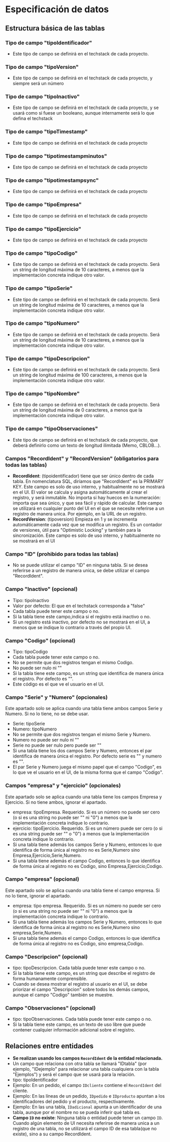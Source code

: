 # Especificación de datos

## Estructura básica de las tablas

### Tipo de campo "tipoIdentificador"
- Este tipo de campo se definirá en el techstack de cada proyecto.

### Tipo de campo "tipoVersion"
- Este tipo de campo se definirá en el techstack de cada proyecto, y siempre será un número

### Tipo de campo "tipoInactivo"
- Este tipo de campo se definirá en el techstack de cada proyecto, y se usará como si fuese un booleano, aunque internamente será lo que defina el techstack

### Tipo de campo "tipoTimestamp"
- Este tipo de campo se definirá en el techstack de cada proyecto

### Tipo de campo "tipotimestampminutos"
- Este tipo de campo se definirá en el techstack de cada proyecto

### Tipo de campo "tipotimestampsync"
- Este tipo de campo se definirá en el techstack de cada proyecto

### Tipo de campo "tipoEmpresa"
- Este tipo de campo se definirá en el techstack de cada proyecto

### Tipo de campo "tipoEjercicio"
- Este tipo de campo se definirá en el techstack de cada proyecto

### Tipo de campo "tipoCodigo"
- Este tipo de campo se definirá en el techstack de cada proyecto. Será un string de longitud máxima de 10 caracteres, a menos que la implementación concreta indique otro valor.

### Tipo de campo "tipoSerie"
- Este tipo de campo se definirá en el techstack de cada proyecto. Será un string de longitud máxima de 10 caracteres, a menos que la implementación concreta indique otro valor.

### Tipo de campo "tipoNumero"
- Este tipo de campo se definirá en el techstack de cada proyecto. Será un string de longitud máxima de 10 caracteres, a menos que la implementación concreta indique otro valor.

### Tipo de campo "tipoDescripcion"
- Este tipo de campo se definirá en el techstack de cada proyecto. Será un string de longitud máxima de 100 caracteres, a menos que la implementación concreta indique otro valor.

### Tipo de campo "tipoNombre"
- Este tipo de campo se definirá en el techstack de cada proyecto. Será un string de longitud máxima de 0 caracteres, a menos que la implementación concreta indique otro valor.

### Tipo de campo "tipoObservaciones"
- Este tipo de campo se definirá en el techstack de cada proyecto, que deberá definirlo como un texto de longitud ilimitada (Memo, CBLOB...).

### Campos "RecordIdent" y "RecordVersion" (obligatorios para todas las tablas)
- **RecordIdent**: (tipoidentificador) tiene que ser único dentro de cada tabla. En nomenclatura SQL, diríamos que "RecordIdent" es la PRIMARY KEY. Este campo es solo de uso interno, y  habitualmente no se mostrará en el UI. El valor se calcula y asigna automáticamente al crear el registro, y será inmutable. No importa si hay huecos en la numeración: importa que sea único, y que sea fácil y rápido de calcular. Este campo se utilizará en cualquier punto del UI en el que se necesite referirse a un registro de manera unica. Por ejemplo, en la URL de un registro. 
- **RecordVersion**: (tipoversion) Empieza en 1 y se incrementa automáticamente cada vez que se modifica un registro. Es un contador de versiones, útil para "Optimistic Locking" y también para la sincronización. Este campo es solo de uso interno, y habitualmente no se mostrará en el UI

### Campo "ID" (prohibido para todas las tablas)
- No se puede utilizar el campo "ID" en ninguna tabla. Si se desea referirse a un registro de manera unica, se debe utilizar el campo "RecordIdent".

### Campo "Inactivo" (opcional)
- Tipo: tipoInactivo
- Valor por defecto: El que en el techstack corresponda a "false"
- Cada tabla puede tener este campo o no.
- Si la tabla tiene este campo,indica si el registro está inactivo o no.
- Si un registro está inactivo, por defecto no se mostrará en el UI, a menos que se indique lo contrario a través del propio UI.

### Campo "Codigo" (opcional)
- Tipo: tipoCodigo
- Cada tabla puede tener este campo o no.
- No se permite que dos registros tengan el mismo Codigo.
- No puede ser nulo ni ""
- Si la tabla tiene este campo, es un string que identifica de manera única el registro. Por defecto es "".
- Este código es el que ve el usuario en el UI.

### Campo "Serie" y "Numero" (opcionales)
Este apartado solo se aplica cuando una tabla tiene ambos campos Serie y Numero. Si no lo tiene, no se debe usar.
- Serie: tipoSerie
- Numero: tipoNumero 
- No se permite que dos registros tengan el mismo Serie y Numero.
- Numero no puede ser nulo ni ""
- Serie no puede ser nulo pero puede ser ""
- Si una tabla tiene los dos campos Serie y Numero, entonces el par identifica de manera única el registro. Por defecto serie es "" y numero es "".
- El par Serie y Numero juega el mismo papel que el campo "Codigo", es lo que ve el usuario en el UI, de la misma forma que el campo "Codigo".

### Campos "empresa" y "ejercicio" (opcionales)
Este apartado solo se aplica cuando una tabla tiene los campos Empresa y Ejercicio. Si no tiene ambos, ignorar el apartado.
- empresa: tipoEmpresa. Requerido. Si es un número no puede ser cero (o si es una string no puede ser "" ni "0") a menos que la implementación concreta indique lo contrario.
- ejercicio: tipoEjercicio. Requerido. Si es un número puede ser cero (o si es una string puede ser "" o "0") a menos que la implementación concreta indique lo contrario.
- Si una tabla tiene además los campos Serie y Numero, entonces lo que identifica de forma única al registro no es Serie,Numero sino Empresa,Ejercicio,Serie,Numero.
- Si una tabla tiene además el campo Codigo, entonces lo que identifica de forma única al registro no es Codigo, sino Empresa,Ejercicio,Codigo.

### Campo "empresa" (opcional)
Este apartado solo se aplica cuando una tabla tiene el campo empresa. Si no lo tiene, ignorar el apartado.
- empresa: tipo empresa. Requerido. Si es un número no puede ser cero (o si es una string no puede ser "" ni "0") a menos que la implementación concreta indique lo contrario.
- Si una tabla tiene además los campos Serie y Numero, entonces lo que identifica de forma única al registro no es Serie,Numero sino empresa,Serie,Numero.
- Si una tabla tiene además el campo Codigo, entonces lo que identifica de forma única al registro no es Codigo, sino empresa,Codigo.

### Campo "Descripcion" (opcional)
- tipo: tipoDescripcion. Cada tabla puede tener este campo o no.
- Si la tabla tiene este campo, es un string que describe el registro de forma humanamente comprensible. 
- Cuando se desea mostrar el registro al usuario en el UI, se debe priorizar el campo "Descripcion" sobre todos los demás campos, aunque el campo "Codigo" también se muestre.  

### Campo "Observaciones" (opcional)
- tipo: tipoObservaciones. Cada tabla puede tener este campo o no.
- Si la tabla tiene este campo, es un texto de uso libre que puede contener cualquier información adicional sobre el registro.

## Relaciones entre entidades
- **Se realizan usando los campos `RecordIdent` de la entidad relacionada.**
- Un campo que relaciona con otra tabla se llamará "IDtabla" (por ejemplo, "IDejemplo" para relacionar una tabla cualquiera con la tabla "Ejemplos") y será el campo que se usará para la relación.
- tipo: tipoIdentificador
- Ejemplo: En un pedido, el campo `IDcliente` contiene el `RecordIdent` del cliente.
- Ejemplo: En las líneas de un pedido, `IDpedido` e `IDproducto` apuntan a los identificadores del pedido y el producto, respectivamente.
- Ejemplo: En las una tabla, `IDadicional` apunta a un identificador de una tabla, aunque por el nombre no se pueda inferir qué tabla es.
- **Campo `ID` no existe**: Ninguna tabla o entidad puede tener un campo `ID`. Cuando algún elemento de UI necesita referirse de manera unica a un registro de una tabla, no se utilizará el campo ID de esa tabla(que no existe), sino a su campo RecordIdent.

